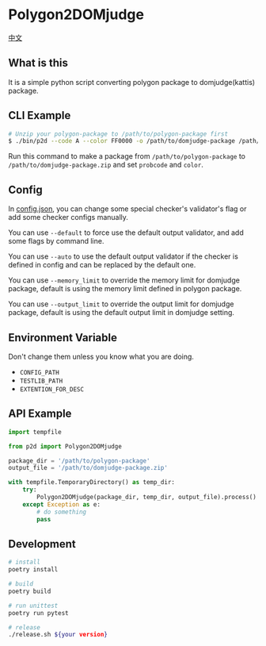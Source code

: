 # Polygon2DOMjudge

[中文](README.cn.md)

## What is this

It is a simple python script converting polygon package to domjudge(kattis) package.

## CLI Example

```bash
# Unzip your polygon-package to /path/to/polygon-package first
$ ./bin/p2d --code A --color FF0000 -o /path/to/domjudge-package /path/to/polygon-package
```

Run this command to make a package from `/path/to/polygon-package` to `/path/to/domjudge-package.zip` and set `probcode` and `color`.

## Config

In [config.json](config.json), you can change some special checker's validator's flag or add some checker configs manually.

You can use `--default` to force use the default output validator, and add some flags by command line.

You can use `--auto` to use the default output validator if the checker is defined in config and can be replaced by the default one.

You can use `--memory_limit` to override the memory limit for domjudge package, default is using the memory limit defined in polygon package.

You can use `--output_limit` to override the output limit for domjudge package, default is using the default output limit in domjudge setting.

## Environment Variable

Don't change them unless you know what you are doing.

- `CONFIG_PATH`
- `TESTLIB_PATH`
- `EXTENTION_FOR_DESC`

## API Example

```python
import tempfile

from p2d import Polygon2DOMjudge

package_dir = '/path/to/polygon-package'
output_file = '/path/to/domjudge-package.zip'

with tempfile.TemporaryDirectory() as temp_dir:
    try:
        Polygon2DOMjudge(package_dir, temp_dir, output_file).process()
    except Exception as e:
        # do something
        pass
```

## Development

```bash
# install
poetry install

# build
poetry build

# run unittest
poetry run pytest

# release
./release.sh ${your version}
```
